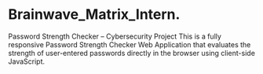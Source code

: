 # Brainwave_Matrix_Intern.
 Password Strength Checker – Cybersecurity Project This is a fully responsive Password Strength Checker Web Application that evaluates the strength of user-entered passwords directly in the browser using client-side JavaScript. 
